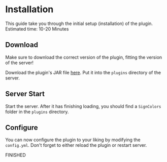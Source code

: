 # Installation

This guide take you through the initial setup (installation) of the plugin.
Estimated time: 10-20 Minutes

## Download

<div class="warning">
Make sure to download the correct version of the plugin, fitting the version of the server!
</div>

Download the plugin's JAR file [here](https://www.spigotmc.org/resources/signcolors.6135/history).
Put it into the `plugins` directory of the server.

## Server Start

Start the server. After it has finishing loading, you should find a `SignColors` folder in the `plugins` directory.

## Configure

You can now configure the plugin to your liking by modifying the `config.yml`.
Don't forget to either reload the plugin or restart server.

FINISHED
